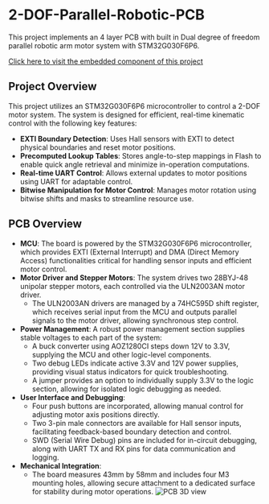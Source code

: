 # 2-DOF-Parallel-Robotic-PCB

This project implements an 4 layer PCB with built in Dual degree of freedom parallel robotic arm motor system with STM32G030F6P6. 

[Click here to visit the embedded component of this project](https://github.com/BentoMomento/2-DOF-Parallel-Robotic-Arm-STM32)

## Project Overview

This project utilizes an STM32G030F6P6 microcontroller to control a 2-DOF motor system. The system is designed for efficient, real-time kinematic control with the following key features:

- **EXTI Boundary Detection**: Uses Hall sensors with EXTI to detect physical boundaries and reset motor positions.
- **Precomputed Lookup Tables**: Stores angle-to-step mappings in Flash to enable quick angle retrieval and minimize in-operation computations.
- **Real-time UART Control**: Allows external updates to motor positions using UART for adaptable control.
- **Bitwise Manipulation for Motor Control**: Manages motor rotation using bitwise shifts and masks to streamline resource use.

## PCB Overview

- **MCU**: The board is powered by the STM32G030F6P6 microcontroller, which provides EXTI (External Interrupt) and DMA (Direct Memory Access) functionalities critical for handling sensor inputs and efficient motor control.
- **Motor Driver and Stepper Motors**: The system drives two 28BYJ-48 unipolar stepper motors, each controlled via the ULN2003AN motor driver. 
  - The ULN2003AN drivers are managed by a 74HC595D shift register, which receives serial input from the MCU and outputs parallel signals to the motor driver, allowing synchronous step control.
- **Power Management**: A robust power management section supplies stable voltages to each part of the system:
  - A buck converter using AOZ1280CI steps down 12V to 3.3V, supplying the MCU and other logic-level components.
  - Two debug LEDs indicate active 3.3V and 12V power supplies, providing visual status indicators for quick troubleshooting.
  - A jumper provides an option to individually supply 3.3V to the logic section, allowing for isolated logic debugging as needed.
- **User Interface and Debugging**: 
  - Four push buttons are incorporated, allowing manual control for adjusting motor axis positions directly.
  - Two 3-pin male connectors are available for Hall sensor inputs, facilitating feedback-based boundary detection and control.
  - SWD (Serial Wire Debug) pins are included for in-circuit debugging, along with UART TX and RX pins for data communication and logging.
- **Mechanical Integration**: 
  - The board measures 43mm by 58mm and includes four M3 mounting holes, allowing secure attachment to a dedicated surface for stability during motor operations.
![PCB 3D view](https://github.com/user-attachments/assets/810b3e7d-5bea-4521-8a57-6d1c307e09f2)


